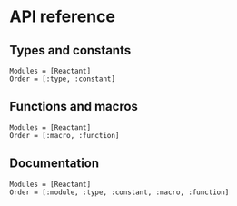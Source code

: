 # API reference

## Types and constants

```@index
Modules = [Reactant]
Order = [:type, :constant]
```

## Functions and macros

```@index
Modules = [Reactant]
Order = [:macro, :function]
```

## Documentation

```@autodocs
Modules = [Reactant]
Order = [:module, :type, :constant, :macro, :function]
```
